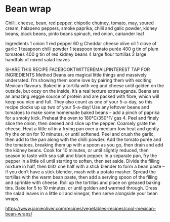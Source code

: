 # Bean wrap
Chilli, cheese, bean, red pepper, chipotle chutney, tomato, may, soured cream, halapeno peppers, smoke paprika, chilli and galic powder, kidney beans, black beans, pinto beans spinach, red onion, cariander leaf


Ingredients
1 onion
1 red pepper
60 g Cheddar cheese
olive oil
1 clove of garlic
1 teaspoon chilli powder
1 teaspoon tomato purée
400 g tin of plum tomatoes
400 g tin of red kidney beans
4 large flour tortillas
2 large handfuls of mixed salad leaves

SHARE THIS RECIPE
FACEBOOKTWITTEREMAILPINTEREST
TAP FOR INGREDIENTS
Method
Beans are magical little things and massively underrated. I’m showing them some love by pairing them with exciting Mexican flavours. Baked in a tortilla with veg and cheese until golden on the outside, but oozy on the inside, it’s a real texture extravaganza. Beans are an amazing veggie source of protein and are packed with fibre, which will keep you nice and full. They also count as one of your 5-a-day, so this recipe clocks up up two of your 5-a-day! Use any leftover beans and tomatoes to make some homemade baked beans – add a pinch of paprika for a smoky kick.
Preheat the oven to 180°C/350°F/ gas 4. Peel and finely slice the onion, then deseed and slice up the pepper. Coarsely grate the cheese.
Heat a little oil in a frying pan over a medium-low heat and gently fry the onion for 10 minutes, or until softened.
Peel and crush the garlic, then add to the pan along with the chilli powder.
Add the tomato purée and the tomatoes, breaking them up with a spoon as you go, then drain and add the kidney beans.
Cook for 10 minutes, or until slightly reduced, then season to taste with sea salt and black pepper.
In a separate pan, fry the pepper in a little oil until starting to soften, then set aside.
Divide the filling mixture in half, then blitz one half with a stick blender to form a bean paste – if you don’t have a stick blender, mash with a potato masher.
Spread the tortillas with the warm bean paste, then add a serving spoon of the filling and sprinkle with cheese. Roll up the tortillas and place on greased baking tins.
Bake for 5 to 10 minutes, or until golden and warmed through.
Dress the salad leaves in a little oil and vinegar, then serve alongside your bean wraps.

https://www.jamieoliver.com/recipes/vegetables-recipes/cool-mexican-bean-wraps/